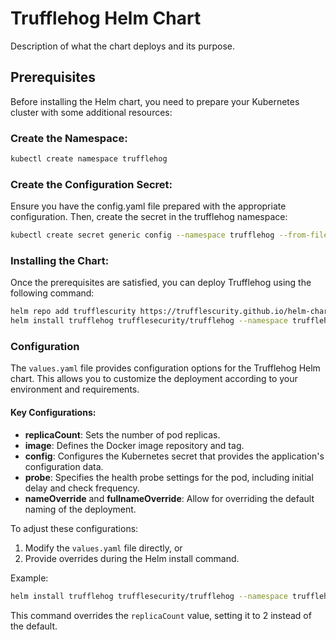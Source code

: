 # Trufflehog Helm Chart

Description of what the chart deploys and its purpose.

## Prerequisites

Before installing the Helm chart, you need to prepare your Kubernetes cluster with some additional resources:

### Create the Namespace:

```bash
kubectl create namespace trufflehog
```

### Create the Configuration Secret:

Ensure you have the config.yaml file prepared with the appropriate configuration. Then, create the secret in the trufflehog namespace:
```bash
kubectl create secret generic config --namespace trufflehog --from-file=config.yaml=config.yaml
```

### Installing the Chart:

Once the prerequisites are satisfied, you can deploy Trufflehog using the following command:
```bash
helm repo add trufflescurity https://trufflescurity.github.io/helm-charts
helm install trufflehog trufflesecurity/trufflehog --namespace trufflehog
```

### Configuration

The `values.yaml` file provides configuration options for the Trufflehog Helm chart. This allows you to customize the deployment according to your environment and requirements.

#### Key Configurations:

- **replicaCount**: Sets the number of pod replicas.
- **image**: Defines the Docker image repository and tag.
- **config**: Configures the Kubernetes secret that provides the application's configuration data.
- **probe**: Specifies the health probe settings for the pod, including initial delay and check frequency.
- **nameOverride** and **fullnameOverride**: Allow for overriding the default naming of the deployment.

To adjust these configurations:

1. Modify the `values.yaml` file directly, or
2. Provide overrides during the Helm install command.

Example:
```bash
helm install trufflehog trufflesecurity/trufflehog --namespace trufflehog --set replicaCount=2
```

This command overrides the `replicaCount` value, setting it to 2 instead of the default.
